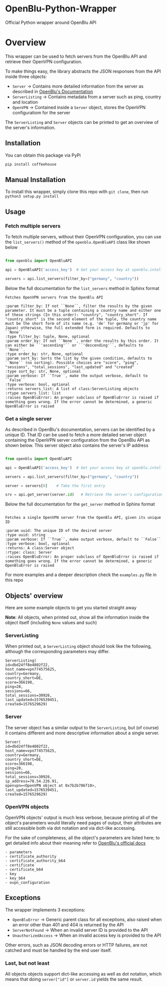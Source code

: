 # OpenBlu-Python-Wrapper

Official Python wrapper around OpenBlu API


# Overview

This wrapper can be used to fetch servers from the OpenBlu API and retrieve their OpenVPN configuration.

To make things easy, the library abstracts the JSON responses from the API inside three objects:

- `Server` -> Contains more detailed information from the server as described in [OpenBlu's Documentation](https://docs.intellivoid.net/openblu/v1/get_server)
- `ServerListing` -> Contains metadata from a server such as ping, country and location
- `OpenVPN` -> Contained inside a `Server` object, stores the OpenVPN configuratiom for the server


The `ServerListing` and `Server` objects can be printed to get an overview of the server's information.


## Installation

You can obtain this package via PyPi

```sh
pip install coffeehouse
```


## Manual Installation

To install this wrapper, simply clone this repo with `git clone`, then run `python3 setup.py install`


## Usage

### Fetch multiple servers

To fetch multiple servers, without their OpenVPN configuration, you can use the `list_servers()` method of the `openblu.OpenBluAPI` class like shown below

```python

from openblu import OpenBluAPI

api = OpenBluAPI('access_key')  # Get your access key at openblu.intellivoid.net

servers = api.list_servers(filter_by=("germany", "country"))
```

Below the full documentation for the `list_servers` method in Sphinx format

```
Fetches OpenVPN servers from the OpenBlu API

:param filter_by: If not ``None``, filter the results by the given parameter. It must be a tuple containing a country name and either one of these strings (In this order): "country", "country_short". If "country_short" is the second element of the tuple, the country name must be the short form of its name (e.g. 'de' for germany or 'jp' for Japan) otherwise, the full extended form is required. Defaults to ``None``
:type filter_by: tuple, None, optional
:param order_by: If not ``None``, order the results by this order. It can either be ``'ascending'`` or ``'descending'``, defaults to ``None``.
:type order_by: str, None, optional
:param sort_by: Sorts the list by the given condition, defaults to ``None`` (no sorting). Possible choices are "score", "ping", "sessions", "total_sessions", "last_updated" and "created"
:type sort_by: str, None, optional
:param verbose: If ``True``, make the output verbose, default to ``False``
:type verbose: bool, optional
:returns servers_list: A list of class:ServerListing objects
:rtype servers_list: list
:raises OpenBluError: An proper subclass of OpenBluError is raised if something goes wrong. If the error cannot be determined, a generic OpenBluError is raised
```


### Get a single server

As described in OpenBlu's documentation, servers can be identified by a unique ID. That ID can be used to fetch a more detailed server object containing the OpenVPN server configuration from the OpenBlu API as shown below.
This server object also contains the server's IP address

```python

from openblu import OpenBluAPI

api = OpenBluAPI('access_key')  # Get your access key at openblu.intellivoid.net

servers = api.list_servers(filter_by=("germany", "country"))

server = servers[0]    # Take the first entry

srv = api.get_server(server.id)   # Retrieve the server's configuration
```

Below the full documentation for the `get_server` method in Sphinx format

```

Fetches a single OpenVPN server from the OpenBlu API, given its unique ID

:param uuid: The unique ID of the desired server
:type uuid: string
:param verbose: If ``True``, make output verbose, default to ``False``
:type verbose: bool, optional
:returns: A class:Server object
:rtype: class: Server
:raises OpenBluError: An proper subclass of OpenBluError is raised if something goes wrong. If the error cannot be determined, a generic OpenBluError is raised
```

For more examples and a deeper description check the `examples.py` file in this repo

## Objects' overview

Here are some example objects to get you started straight away

__Note__: All objects, when printed out, show all the information inside the object itself (including `None` values and such)


### ServerListing

When printed out, a `ServerListing` object should look like the following, although the corresponding parameters may differ.

```
ServerListing(
id=dbd24ff8e4802f22,
host_name=vpn774575625,
country=Germany,
country_short=DE,
score=366198,
ping=28,
sessions=66,
total_sessions=30926,
last_updated=1576539451,
created=1576529629)
```

### Server

The server object has a similar output to the `ServerListing`, but (of course) it contains different and more descriptive information about a single server.

```
Server(
id=dbd24ff8e4802f22,
host_name=vpn774575625,
country=Germany,
country_short=DE,
score=366198,
ping=28,
sessions=66,
total_sessions=30926,
ip_address=78.54.226.91,
openvpn=<OpenVPN object at 0x7b2b706f10>,
last_updated=1576539451,
created=1576529629)
```

### OpenVPN objects

OpenVPN objects' output is much less verbose, because printing all of the object's parameters would literally need pages of output, their attributes are still accessible both via dot notation and via dict-like accessing.

For the sake of completeness, all the object's parameters are listed here; to get detailed info about their meaning refer to [OpenBlu's official docs](https://docs.intellivoid.net/openblu/v1)

```
- parameters
- certificate_authority
- certificate_authority_b64
- certificate
- certificate_b64
- key
- key_b64
- ovpn_configuration
```

## Exceptions

The wrapper implements 3 exceptions:
- `OpenBluError` -> Generic parent class for all exceptions, also raised when an error other than 401 and 404 is returned by the API
- `ServerNotFound` -> When an invalid server ID is provided to the API
- `UnauthorizedAccess` -> When an invalid access key is provided to the API

Other errors, such as JSON decoding errors or HTTP failures, are not catched and must be handled by the end user itself.

### Last, but not least

All objects objects support dict-like accessing as well as dot notation, which means that doing `server["id"]` or `server.id` yields the same result.


